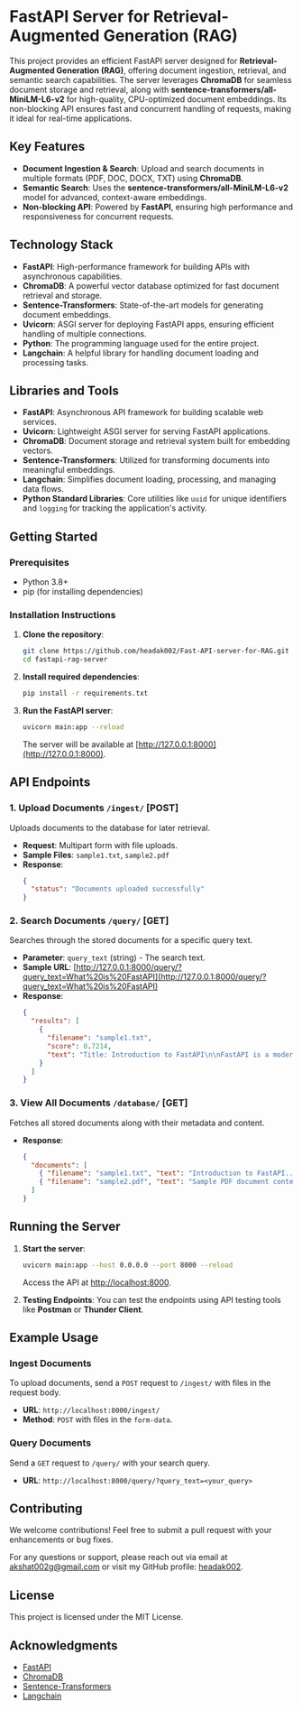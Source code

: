 
# FastAPI Server for Retrieval-Augmented Generation (RAG)

This project provides an efficient FastAPI server designed for **Retrieval-Augmented Generation (RAG)**, offering document ingestion, retrieval, and semantic search capabilities. The server leverages **ChromaDB** for seamless document storage and retrieval, along with **sentence-transformers/all-MiniLM-L6-v2** for high-quality, CPU-optimized document embeddings. Its non-blocking API ensures fast and concurrent handling of requests, making it ideal for real-time applications.

## Key Features
- **Document Ingestion & Search**: Upload and search documents in multiple formats (PDF, DOC, DOCX, TXT) using **ChromaDB**.
- **Semantic Search**: Uses the **sentence-transformers/all-MiniLM-L6-v2** model for advanced, context-aware embeddings.
- **Non-blocking API**: Powered by **FastAPI**, ensuring high performance and responsiveness for concurrent requests.

## Technology Stack
- **FastAPI**: High-performance framework for building APIs with asynchronous capabilities.
- **ChromaDB**: A powerful vector database optimized for fast document retrieval and storage.
- **Sentence-Transformers**: State-of-the-art models for generating document embeddings.
- **Uvicorn**: ASGI server for deploying FastAPI apps, ensuring efficient handling of multiple connections.
- **Python**: The programming language used for the entire project.
- **Langchain**: A helpful library for handling document loading and processing tasks.

## Libraries and Tools
- **FastAPI**: Asynchronous API framework for building scalable web services.
- **Uvicorn**: Lightweight ASGI server for serving FastAPI applications.
- **ChromaDB**: Document storage and retrieval system built for embedding vectors.
- **Sentence-Transformers**: Utilized for transforming documents into meaningful embeddings.
- **Langchain**: Simplifies document loading, processing, and managing data flows.
- **Python Standard Libraries**: Core utilities like `uuid` for unique identifiers and `logging` for tracking the application's activity.

## Getting Started
### Prerequisites
- Python 3.8+ 
- pip (for installing dependencies)

### Installation Instructions
1. **Clone the repository**:
   ```bash
   git clone https://github.com/headak002/Fast-API-server-for-RAG.git
   cd fastapi-rag-server
   ```

2. **Install required dependencies**:
   ```bash
   pip install -r requirements.txt
   ```

3. **Run the FastAPI server**:
   ```bash
   uvicorn main:app --reload
   ```

   The server will be available at [http://127.0.0.1:8000](http://127.0.0.1:8000).

## API Endpoints
### 1. **Upload Documents** `/ingest/` [POST]
Uploads documents to the database for later retrieval.
- **Request**: Multipart form with file uploads.
- **Sample Files**: `sample1.txt`, `sample2.pdf`
- **Response**:
   ```json
   {
     "status": "Documents uploaded successfully"
   }
   ```

### 2. **Search Documents** `/query/` [GET]
Searches through the stored documents for a specific query text.
- **Parameter**: `query_text` (string) - The search text.
- **Sample URL**: 
  [http://127.0.0.1:8000/query/?query_text=What%20is%20FastAPI](http://127.0.0.1:8000/query/?query_text=What%20is%20FastAPI)
- **Response**:
   ```json
   {
     "results": [
       {
         "filename": "sample1.txt",
         "score": 0.7214,
         "text": "Title: Introduction to FastAPI\n\nFastAPI is a modern, high-performance web framework..."
       }
     ]
   }
   ```

### 3. **View All Documents** `/database/` [GET]
Fetches all stored documents along with their metadata and content.
- **Response**:
   ```json
   {
     "documents": [
       { "filename": "sample1.txt", "text": "Introduction to FastAPI..." },
       { "filename": "sample2.pdf", "text": "Sample PDF document content..." }
     ]
   }
   ```

## Running the Server
1. **Start the server**:
   ```bash
   uvicorn main:app --host 0.0.0.0 --port 8000 --reload
   ```

   Access the API at [http://localhost:8000](http://localhost:8000).

2. **Testing Endpoints**: You can test the endpoints using API testing tools like **Postman** or **Thunder Client**.

## Example Usage
### Ingest Documents
To upload documents, send a `POST` request to `/ingest/` with files in the request body.
- **URL**: `http://localhost:8000/ingest/`
- **Method**: `POST` with files in the `form-data`.

### Query Documents
Send a `GET` request to `/query/` with your search query.
- **URL**: `http://localhost:8000/query/?query_text=<your_query>`

## Contributing
We welcome contributions! Feel free to submit a pull request with your enhancements or bug fixes.

For any questions or support, please reach out via email at [akshat002g@gmail.com](mailto:akshat002g@gmail.com) or visit my GitHub profile: [headak002](https://github.com/headak002).

## License
This project is licensed under the MIT License.

## Acknowledgments
- [FastAPI](https://fastapi.tiangolo.com/)
- [ChromaDB](https://github.com/chroma-core/chroma)
- [Sentence-Transformers](https://www.sbert.net/)
- [Langchain](https://langchain.com/)

